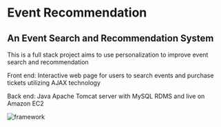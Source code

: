 # Event Recommendation
## An Event Search and Recommendation System

This is a full stack project aims to use personalization to improve event search and recommendation

Front end: Interactive web page for users to search events and purchase tickets utilizing AJAX technology

Back end: Java Apache Tomcat server with MySQL RDMS and live on Amazon EC2

![framework](https://user-images.githubusercontent.com/31113955/40943329-7e035022-6805-11e8-810d-62509bb15fe9.png)

